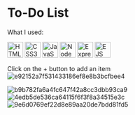 # To-Do List
What I used:

<p align="left">
<a href="https://developer.mozilla.org/en-US/docs/Glossary/HTML5" target="_blank" rel="noreferrer"><img src="https://raw.githubusercontent.com/danielcranney/readme-generator/main/public/icons/skills/html5-colored.svg" width="36" height="36" alt="HTML5" /></a> 
<a href="https://developer.mozilla.org/en-US/docs/Web/CSS" target="_blank" rel="noreferrer"><img src="https://raw.githubusercontent.com/danielcranney/readme-generator/main/public/icons/skills/css3-colored.svg" width="36" height="36" alt="CSS3" /></a>
<a href="https://developer.mozilla.org/en-US/docs/Web/JavaScript" target="_blank" rel="noreferrer"><img src="https://raw.githubusercontent.com/danielcranney/readme-generator/main/public/icons/skills/javascript-colored.svg" width="36" height="36" alt="JavaScript" /></a>
<a href="https://nodejs.org/en/" target="_blank" rel="noreferrer"><img src="https://raw.githubusercontent.com/danielcranney/readme-generator/main/public/icons/skills/nodejs-colored.svg" width="36" height="36" alt="NodeJs"/></a>
<a href="https://expressjs.com/" rel="nofollow"><img src="https://raw.githubusercontent.com/danielcranney/readme-generator/main/public/icons/skills/express-colored-dark.svg" width="36" height="36" alt="Express" style="max-width: 100%;"></a>
<a href="https://ejs.co/" rel="nofollow"><img src="https://encrypted-tbn0.gstatic.com/images?q=tbn:ANd9GcSt9ew0h7w66Rer66EasIYeo23tncThSQmvHlBhK-yRcazVpX-o6iIFgiHySAz60kOU0DA&usqp=CAU" width="36" height="36" alt="EJS" style="max-width: 100%;"></a>
</p>


<label>Click on the + button to add an item</label>
![e92152a7f531433186ef8e8b3bcfbee4](https://user-images.githubusercontent.com/91401714/184372920-a9aebeef-d513-419b-a729-a3ed0837f8bb.png)

![b9b782fa6a4fc647f42a8cc3dbb93ca9](https://user-images.githubusercontent.com/91401714/184372949-9c9b8ee7-74a7-4563-be7d-77a3e1538c99.png)
![4edb5de536ca64115f6f3f8a34515e3c](https://user-images.githubusercontent.com/91401714/184373327-f53f1102-7b9d-4806-a443-4a1ae6ac550e.png)
![9e6d0769ef22d8e89aa20de7bdd81fd5](https://user-images.githubusercontent.com/91401714/184373427-8b62ebe3-02bb-4279-b778-18bf5c5fa99e.png)


